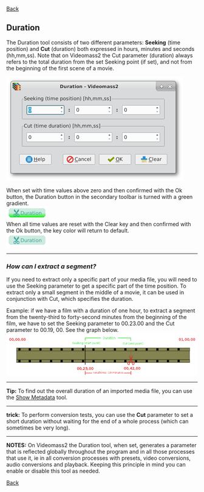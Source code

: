 [Back](../../videomass2_use.md)

## Duration

The Duration tool consists of two different parameters: 
**Seeking** (time position) and **Cut** (duration) both expressed in hours, minutes and seconds (hh,mm,ss).
Note that on Videomass2 the Cut parameter (duration) always refers to the total duration from the set Seeking 
point (if set), and not from the beginning of the first scene of a movie.

![Image](../../images/duration.png) 

When set with time values above zero and then confirmed with the Ok button, the Duration button in the secondary toolbar is turned with a green gradient.   
![Image](../../images/btn_durationOn.png)   
When all time values are reset with the Clear key and then confirmed with the Ok button, the key color will return to default.   
![Image](../../images/btn_durationOff.png)

----------------

### _How can I extract a segment?_
If you need to extract only a specific part of your media file, you will need to use the Seeking parameter to get 
a specific part of the time position.
To extract only a small segment in the middle of a movie, it can be used in conjunction with Cut, which specifies the 
duration.   

Example: if we have a film with a duration of one hour, to extract a segment from the twenty-third to forty-second 
minutes from the beginning of the film, we have to set the Seeking parameter to 00.23.00 and the Cut parameter to 
00.19, 00.  See the graph below.
![Image](../../images/duration_graphic.png)

----------------

**Tip:** To find out the overall duration of an imported media file, you can use the [Show Metadata](https://github.com/jeanslack/Videomass2/blob/gh-pages/Pages/Toolbar/Show_metadata.md) tool.

----------------

**trick:** To perform conversion tests, you can use the **Cut** parameter to set a short duration without 
waiting for the end of a whole process (which can sometimes be very long).

----------------

**NOTES:** On Videomass2 the Duration tool, when set, generates a parameter that is reflected globally throughout 
the program and in all those processes that use it, ie in all conversion processes with presets, video conversions, 
audio conversions and playback.
Keeping this principle in mind you can enable or disable this tool as needed.

[Back](../../videomass2_use.md)
